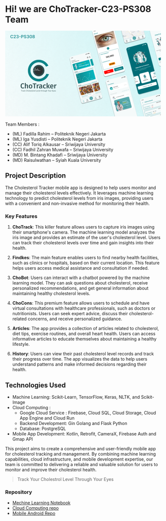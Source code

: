 # Hi! we are ChoTracker-C23-PS308 Team

![plot](./chotracker.png)

Team Members : 
- (ML) Fadilla Rahim – Politeknik Negeri Jakarta 
- (ML) Iga Yusdisti – Politeknik Negeri Jakarta
- (CC) Alif Toriq Alkausar – Sriwijaya University 
- (CC) Fadhil Zahran Muwafa – Sriwijaya University 
- (MD) M. Bintang Khadafi – Sriwijaya University
- (MD) Raisulwathan – Syiah Kuala University 

## Project Description

The Cholesterol Tracker mobile app is designed to help users monitor and manage their cholesterol levels effectively. It leverages machine learning technology to predict cholesterol levels from iris images, providing users with a convenient and non-invasive method for monitoring their health.

### Key Features

1. **ChoTrack**: This killer feature allows users to capture iris images using their smartphone's camera. The machine learning model analyzes the iris image and provides an estimate of the user's cholesterol level. Users can track their cholesterol levels over time and gain insights into their health.

2. **Findkes**: The main feature enables users to find nearby health facilities, such as clinics or hospitals, based on their current location. This feature helps users access medical assistance and consultation if needed.

3. **ChoBot**: Users can interact with a chatbot powered by the machine learning model. They can ask questions about cholesterol, receive personalized recommendations, and get general information about maintaining healthy cholesterol levels.

4. **ChoCons**: This premium feature allows users to schedule and have virtual consultations with healthcare professionals, such as doctors or nutritionists. Users can seek expert advice, discuss their cholesterol-related concerns, and receive personalized guidance.

5. **Articles**: The app provides a collection of articles related to cholesterol, diet tips, exercise routines, and overall heart health. Users can access informative articles to educate themselves about maintaining a healthy lifestyle.

6. **History**: Users can view their past cholesterol level records and track their progress over time. The app visualizes the data to help users understand patterns and make informed decisions regarding their health.


## Technologies Used
- Machine Learning: Scikit-Learn, TensorFlow, Keras, NLTK, and Scikit-Image
- Cloud Computing :
  - Google Cloud Service : Firebase, Cloud SQL, Cloud Storage, Cloud App Engine and Cloud Run
  - Backend Development: Gin Golang and Flask Python
  - Database: PostgreSQL
- Mobile App Development: Kotlin, Retrofit, CameraX, Firebase Auth and Gmap API

This project aims to create a comprehensive and user-friendly mobile app for cholesterol tracking and management. By combining machine learning capabilities, cloud infrastructure, and mobile development expertise, our team is committed to delivering a reliable and valuable solution for users to monitor and improve their cholesterol health.

> Track Your Cholestrol Level Through Your Eyes

### Repository 
- [Mechine Learning Notebook](https://github.com/ChoTracker-C23-PS308/ChoTracker-ML)
- [Cloud Computing repo](https://github.com/ChoTracker-C23-PS308/ChoTracker-CC)
- [Mobile Android Repo](https://github.com/ChoTracker-C23-PS308/ChoTracker-MD)
